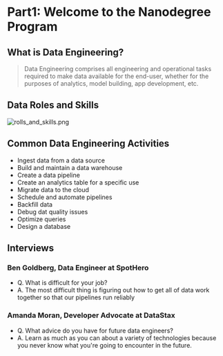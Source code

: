 # Part1: Welcome to the Nanodegree Program

## What is Data Engineering?

> Data Engineering comprises all engineering and operational tasks required to make data available for the end-user, whether for the purposes of analytics, model building, app development, etc.

## Data Roles and Skills

![rolls_and_skills.png](./images/roles_and_skills.png)

## Common Data Engineering Activities

- Ingest data from a data source
- Build and maintain a data warehouse
- Create a data pipeline
- Create an analytics table for a specific use
- Migrate data to the cloud
- Schedule and automate pipelines
- Backfill data
- Debug dat quality issues
- Optimize queries
- Design a database

## Interviews

### Ben Goldberg, Data Engineer at SpotHero

- Q. What is difficult for your job?
- A. The most difficult thing is figuring out how to get all of data work together so that our pipelines run reliably

### Amanda Moran, Developer Advocate at DataStax

- Q. What advice do you have for future data engineers?
- A. Learn as much as you can about a variety of technologies because you never know what you're going to encounter in the future.
